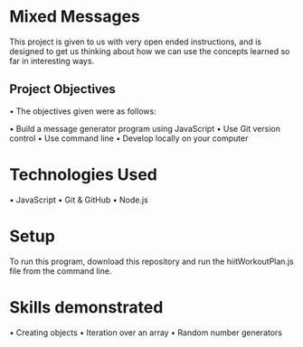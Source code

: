 # Mixed Messages

This project is given to us with very open ended instructions, and is designed to get us thinking about how we can use the concepts learned so far in interesting ways.

## Project Objectives

• The objectives given were as follows:

• Build a message generator program using JavaScript
• Use Git version control
• Use command line
• Develop locally on your computer

# Technologies Used

• JavaScript
• Git & GitHub
• Node.js

# Setup 

To run this program, download this repository and run the hiitWorkoutPlan.js file from the command line.

# Skills demonstrated

• Creating objects
• Iteration over an array
• Random number generators
